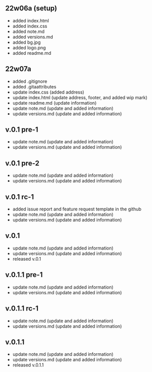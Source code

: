 ## 22w06a (setup)
- added index.html
- added index.css
- added note.md
- added versions.md
- added bg.jpg
- added logo.png
- added readme.md

## 22w07a
- added .gitignore
- added .gitaattributes
- update index.css (added address)
- update index.html (update address, footer, and added wip mark)
- update readme.md (update information)
- update note.md (update and added information)
- update versions.md (update and added information)

## v.0.1 pre-1
- update note.md (update and added information)
- update versions.md (update and added information)

## v.0.1 pre-2
- update note.md (update and added information)
- update versions.md (update and added information)

## v.0.1 rc-1
- added issue report and feature request template in the github
- update note.md (update and added information)
- update versions.md (update and added information)

## v.0.1
- update note.md (update and added information)
- update versions.md (update and added information)
- released v.0.1

## v.0.1.1 pre-1
- update note.md (update and added information)
- update versions.md (update and added information)

## v.0.1.1 rc-1
- update note.md (update and added information)
- update versions.md (update and added information)

## v.0.1.1
- update note.md (update and added information)
- update versions.md (update and added information)
- released v.0.1.1